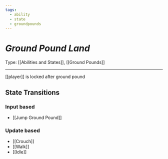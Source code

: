 ```yaml
---
tags:
  - ability
  - state
  - groundpounds
---
```

# _Ground Pound Land_

Type: [[Abilities and States]], [[Ground Pounds]]

----


[[player]] is locked after ground pound

## State Transitions

### Input based

* [[Jump Ground Pound]]

### Update based

* [[Crouch]]
* [[Walk]]
* [[Idle]]
